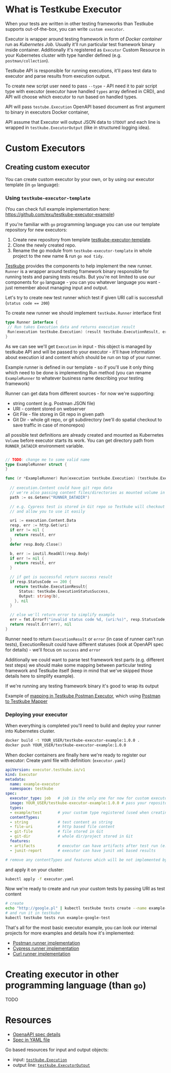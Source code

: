 # What is Testkube Executor

When your tests are written in other testing frameworks than Testkube supports out-of-the-box, you can write `custom executor`.

Executor is wrapper around testing framework in form of *Docker container* run as *Kubernetes Job*. Usually it'll run particular test framework binary inside container. Additionally it's registered as `Executor` Custom Resource in your Kubernetes cluster with type handler defined (e.g. `postman/collection`).

Testkube API is responsible for running executions, it'll pass test data to executor and parse results from execution output. 

To create new script user need to pass `--type` - API need it to pair script type with executor (executor have handled `types` array defined in CRD), and API will choose which executor to run based on handled types.

API will pass `testube.Execution` OpenAPI based document as first argument to binary in executors Docker container,

API assume that Executor will output JSON data to `STDOUT` and each line is wrapped in `testkube.ExecutorOutput` (like in structured logging idea).


# Custom Executors

## Creating custom executor

You can create custom executor by your own, or by using our executor template (in `go` language):

### Using `testkube-executor-template`

(You can check full example implementation here: <https://github.com/exu/testkube-executor-example>)

If you're familiar with `go` programming language you can use our template repository for new executors:

1. Create new repository from template [testkube-executor-template](https://github.com/kubeshop/testkube-executor-template).
2. Clone the newly created repo.
3. Rename the go module from `testkube-executor-template` in whole project to the new name & run `go mod tidy`.

[Testkube](https://github.com/kubeshop/testkube) provides the components to help implement the new runner. 
`Runner` is a wrapper around testing framework binary responsible for running tests and parsing tests results. But you're not limited to use our components for `go` language - you can you whatever language you want - just remember about managing input and output.

Let's try to create new test runner which test if given URI call is successfull (`status code == 200`)

To create new runner we should implement `testkube.Runner` interface first

```go
type Runner interface {
 // Run takes Execution data and returns execution result
 Run(execution testkube.Execution) (result testkube.ExecutionResult, err error)
}
```

As we can see we'll get `Execution` in input - this object is managed by testkube API and will be passed
to your executor - it'll have information about execution id and content which should be run on top of your runner. 

Example runner is defined in our template - so if you'll use it only thing which need to be done is implementing Run method (you can rename `ExampleRunner` to whatever business name describing your testing framework)

Runner can get data from different sources - for now we're supporting:

- string content (e.g. Postman JSON file)
- URI - content stored on webserver
- Git File - file storeg in Git repo in given path
- Git Dir - whole git repo, or git subdirectory (we'll do spatial checkout to save traffic in case of monorepos)

all possible test definitions are already created and mounted as Kubernetes `Volume` before executor starts its work. You can get directory path from `RUNNER_DATADIR` environment variable. 

```go

// TODO: change me to some valid name
type ExampleRunner struct {
}

func (r *ExampleRunner) Run(execution testkube.Execution) (testkube.ExecutionResult, error) {
 
  // execution.Content could have git repo data
  // we're also passing content files/directories as mounted volume in directory
  path := os.Getenv("RUNNER_DATADIR")

  // e.g. Cypress test is stored in Git repo so Testkube will checkout it automatically 
  // and allow you to use it easily

  uri := execution.Content.Data
  resp, err := http.Get(uri)
  if err != nil {
    return result, err
  }
  defer resp.Body.Close()

  b, err := ioutil.ReadAll(resp.Body)
  if err != nil {
    return result, err
  }

  // if get is successful return success result
  if resp.StatusCode == 200 {
    return testkube.ExecutionResult{
      Status: testkube.ExecutionStatusSuccess,
      Output: string(b),
    }, nil
  }

  // else we'll return error to simplify example
  err = fmt.Errorf("invalid status code %d, (uri:%s)", resp.StatusCode, uri)
  return result.Err(err), nil
}

```

Runner need to return `ExecutionResult` or `error` (in case of runner can't run tests), ExecutionResult
could have different statuses (look at OpenAPI spec for details) - we'll focus on `success` and `error`

Additionally we could want to parse test framework test parts (e.g. different test steps) we should make some 
mapping between particular testing framework and Testkube itself (keep in mind that we've skipped those details here to simplify example).

If we're running any testing framework binary it's good to wrap its output 

Example of [mapping in Testkube Postman Executor](https://github.com/kubeshop/testkube-executor-postman/blob/main/pkg/runner/newman/newman.go#L60), which using [Postman to Testkube Mapper](https://github.com/kubeshop/testkube-executor-postman/blob/1b95fd85e5b73e9a243fbff59d5e96c27d0f69c5/pkg/runner/newman/mapper.go#L9)



### Deploying your executor

When everything is completed you'll need to build and deploy your runner into Kubernetes cluster.

```sh
docker build -t YOUR_USER/testkube-executor-example:1.0.0 . 
docker push YOUR_USER/testkube-executor-example:1.0.0
```

When docker containers are finally here we're ready to register our executor:
Create yaml file with definition: (`executor.yaml`)

```yaml
apiVersion: executor.testkube.io/v1
kind: Executor
metadata:
  name: example-executor
  namespace: testkube
spec:
  executor_type: job   # job is the only one for now for custom executors
  image: YOUR_USER/testkube-executor-example:1.0.0 # pass your repository and tag
  types:
  - example/test       # your custom type registered (used when creating and running your testkube tests)
  contentTypes:
  - string             # test content as string 
  - file-uri           # http based file content
  - git-file           # file stored in Git
  - git-dir            # whole dir/project stored in Git
  features: 
  - artifacts          # executor can have artifacts after test run (e.g. videos, screenshots)
  - junit-report       # executor can have junit xml based results

# remove any contentTypes and features which will be not implemented by your executor

```

and apply it on your cluster:

```sh
kubectl apply -f executor.yaml
```

Now we're ready to create and run your custom tests by passing URI as test content

```sh
# create 
echo "http://google.pl" | kubectl testkube tests create --name example-google-test --type example/test 
# and run it in testkube
kubectl testkube tests run example-google-test
```

That's all for the most basic executor example, you can look our internal projects for more examples and details how it's implemented:

- [Postman runner implementation](https://github.com/kubeshop/testkube-executor-postman/blob/main/pkg/runner/newman/newman.go)
- [Cypress runner implementation](https://github.com/kubeshop/testkube-executor-cypress/blob/main/pkg/runner/cypress.go)
- [Curl runner implementation](https://github.com/kubeshop/testkube-executor-curl/blob/main/pkg/runner/runner.go)


# Creating executor in other programming language (than `go`)

TODO

# Resources

- [OpenaAPI spec details](https://kubeshop.github.io/testkube/openapi/)
- [Spec in YAML file](https://raw.githubusercontent.com/kubeshop/testkube/main/api/v1/testkube.yaml)

Go based resources for input and output objects:

- input: [`testkube.Execution`](https://github.com/kubeshop/testkube/blob/main/pkg/api/v1/testkube/model_execution.go)
- output line: [`testkube.ExecutorOutput`](https://github.com/kubeshop/testkube/blob/main/pkg/api/v1/testkube/model_executor_output.go)
